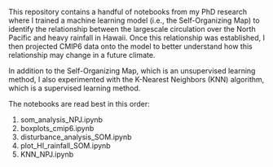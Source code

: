 This repository contains a handful of notebooks from my PhD research where I trained a machine learning model (i.e., the Self-Organizing Map) to identify the relationship between the largescale circulation over the North Pacific and heavy rainfall in Hawaii.
Once this relationship was established, I then projected CMIP6 data onto the model to better understand how this relationship may change in a future climate.

In addition to the Self-Organizing Map, which is an unsupervised learning method, I also experimented with the K-Nearest Neighbors (KNN) algorithm, which is a supervised learning method.

The notebooks are read best in this order:
1. som_analysis_NPJ.ipynb
2. boxplots_cmip6.ipynb
3. disturbance_analysis_SOM.ipynb
4. plot_HI_rainfall_SOM.ipynb
5. KNN_NPJ.ipynb

